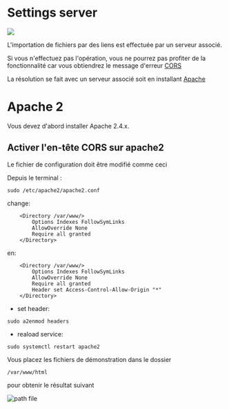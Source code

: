 # Settings server
[![](../../resource/Go-back.png)](README.md)

L'importation de fichiers par des liens est effectuée par un serveur associé.

Si vous n'effectuez pas l'opération, vous ne pourrez pas profiter de la fonctionnalité car vous obtiendrez le message d'erreur [CORS](https://en.wikipedia.org/wiki/Cross-origin_resource_sharing) 

La résolution se fait avec un serveur associé soit en installant [Apache](https://www.apache.org/)



# Apache 2


Vous devez d'abord installer Apache 2.4.x.



## Activer l'en-tête CORS sur apache2

Le fichier de configuration doit être modifié comme ceci

Depuis le terminal : 

```
sudo /etc/apache2/apache2.conf
```

change:

```
    <Directory /var/www/>
	    Options Indexes FollowSymLinks
	    AllowOverride None
	    Require all granted
    </Directory>
```

en:

```
    <Directory /var/www/>
	    Options Indexes FollowSymLinks
	    AllowOverride None
	    Require all granted
	    Header set Access-Control-Allow-Origin "*"
    </Directory>
```
    
- set header:

```sudo a2enmod headers```

- reaload service:

```sudo systemctl restart apache2```

Vous placez les fichiers de démonstration dans le dossier

```
/var/www/html

```

pour obtenir le résultat suivant



![path file](../../screenshots/appendix/file-import.jpg)
